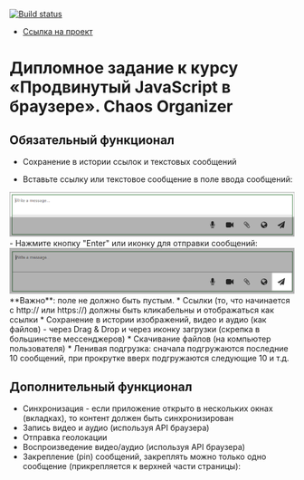[![Build status](https://ci.appveyor.com/api/projects/status/70i81xfpshvbwh4g?svg=true)](https://ci.appveyor.com/project/teejay74/chaos-organizer)

+ [Ссылка на проект](https://teejay74.github.io/chaos-organizer/)

# Дипломное задание к курсу «Продвинутый JavaScript в браузере». Chaos Organizer 
## Обязательный функционал
* Сохранение в истории ссылок и текстовых сообщений
- Вставьте ссылку или текстовое сообщение в поле ввода сообщений:
<img src="./pic/textTask.png" />
- Нажмите кнопку "Enter" или иконку для отправки сообщений:
<img src="./pic/iconSend.png" />
**Важно**: поле не должно быть пустым.
* Ссылки (то, что начинается с http:// или https://) должны быть кликабельны и отображаться как ссылки
* Сохранение в истории изображений, видео и аудио (как файлов) - через Drag & Drop и через иконку загрузки (скрепка в большинстве мессенджеров)
* Скачивание файлов (на компьютер пользователя)
* Ленивая подгрузка: сначала подгружаются последние 10 сообщений, при прокрутке вверх подгружаются следующие 10 и т.д.

## Дополнительный функционал 
* Синхронизация - если приложение открыто в нескольких окнах (вкладках), то контент должен быть синхронизирован
* Запись видео и аудио (используя API браузера)
* Отправка геолокации
* Воспроизведение видео/аудио (используя API браузера)
* Закрепление (pin) сообщений, закреплять можно только одно сообщение (прикрепляется к верхней части страницы):